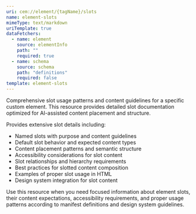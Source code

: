 ```yaml
---
uri: cem://element/{tagName}/slots
name: element-slots
mimeType: text/markdown
uriTemplate: true
dataFetchers:
  - name: element
    source: elementInfo
    path: ""
    required: true
  - name: schema
    source: schema
    path: "definitions"
    required: false
template: element-slots
---
```


Comprehensive slot usage patterns and content guidelines for a specific custom element. This resource provides detailed slot documentation optimized for AI-assisted content placement and structure.

Provides extensive slot details including:
- Named slots with purpose and content guidelines
- Default slot behavior and expected content types
- Content placement patterns and semantic structure
- Accessibility considerations for slot content
- Slot relationships and hierarchy requirements
- Best practices for slotted content composition
- Examples of proper slot usage in HTML
- Design system integration for slot content

Use this resource when you need focused information about element slots, their content expectations, accessibility requirements, and proper usage patterns according to manifest definitions and design system guidelines.